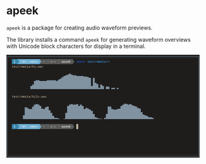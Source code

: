 # apeek

`apeek` is a package for creating audio waveform previews.

The library installs a command `apeek` for generating waveform overviews with Unicode 
block characters for display in a terminal.

![Screenshot](docs/apeek.png)
